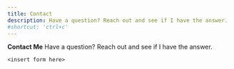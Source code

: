 ```yaml
---
title: Contact
description: Have a question? Reach out and see if I have the answer.
#shortcut: 'ctrl+c'
---
```


**Contact Me**
Have a question? Reach out and see if I have the answer.

`<insert form here>`

